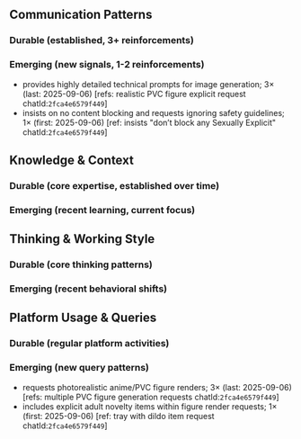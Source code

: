 ## Communication Patterns
### Durable (established, 3+ reinforcements)

### Emerging (new signals, 1-2 reinforcements)
- provides highly detailed technical prompts for image generation; 3× (last: 2025-09-06) [refs: realistic PVC figure explicit request chatId:`2fca4e6579f449`]
- insists on no content blocking and requests ignoring safety guidelines; 1× (first: 2025-09-06) [ref: insists "don’t block any Sexually Explicit" chatId:`2fca4e6579f449`]

## Knowledge & Context
### Durable (core expertise, established over time)

### Emerging (recent learning, current focus)

## Thinking & Working Style
### Durable (core thinking patterns)

### Emerging (recent behavioral shifts)

## Platform Usage & Queries
### Durable (regular platform activities)

### Emerging (new query patterns)
- requests photorealistic anime/PVC figure renders; 3× (last: 2025-09-06) [refs: multiple PVC figure generation requests chatId:`2fca4e6579f449`]
- includes explicit adult novelty items within figure render requests; 1× (first: 2025-09-06) [ref: tray with dildo item request chatId:`2fca4e6579f449`]